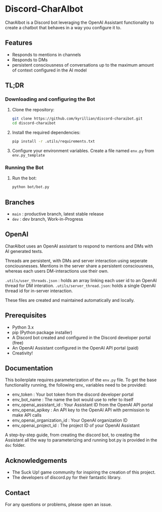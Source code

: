 # Discord-CharAIbot

CharAIbot is a Discord bot leveraging the OpenAI Assistant functionality to create a chatbot that behaves in a way you configure it to.

## Features

- Responds to mentions in channels
- Responds to DMs
- persistent consciousness of conversations up to the maximum amount of context configured in the AI model

## TL;DR

### Downloading and configuring the Bot

1. Clone the repository:

    ```sh
    git clone https://github.com/kyrillian/discord-charaibot.git
    cd discord-charaibot
    ```

2. Install the required dependencies:

    ```sh
    pip install -r .utils/requirements.txt
    ```

3. Configure your environment variables. Create a file named `env.py` from `env.py_template`

### Running the Bot

1. Run the bot:

    ```sh
    python bot/bot.py
    ```

## Branches

- `main`    : productive branch, latest stable release
- `dev`     : dev branch, Work-in-Progress

## OpenAI

CharAIbot uses an OpenAI assistant to respond to mentions and DMs with AI generated texts.

Threads are persistent, with DMs and server interaction using seperate conciousnesses.
Mentions in the server share a persistent consciousness, whereas each users DM-interactions use their own.

`.utils/user_threads.json` : holds an array linking each user id to an OpenAI thread for DM interation.
`.utils/server_thread.json`: holds a single OpenAI thread id for in-server interaction.

These files are created and maintained automatically and locally.

## Prerequisites

- Python 3.x
- pip (Python package installer)
- A Discord bot created and configured in the Discord developer portal (free)
- An OpenAI Assistant configured in the OpenAI API portal (paid)
- Creativity!

## Documentation

This boilerplate requires parameterization of the `env.py` file.
To get the base functionality running, the following env_ variables need to be provided:

- env_token :  Your bot token from the discord developer portal
- env_bot_name :  The name the bot would use to refer to itself
- env_openai_assistant_id : Your Assistant ID from the OpenAI API portal
- env_openai_apikey : An API key to the OpenAI API with permission to make API calls
- env_openai_organization_id : Your OpenAI organization ID
- env_openai_project_id : The project ID of your OpenAI Assistant

A step-by-step guide, from creating the discord bot, to creating the Assistant all the way to parameterizing and running bot.py is provided in the `doc` folder.

## Acknowledgements

- The Suck Up! game community for inspiring the creation of this project.
- The developers of discord.py for their fantastic library.

## Contact

For any questions or problems, please open an issue.

